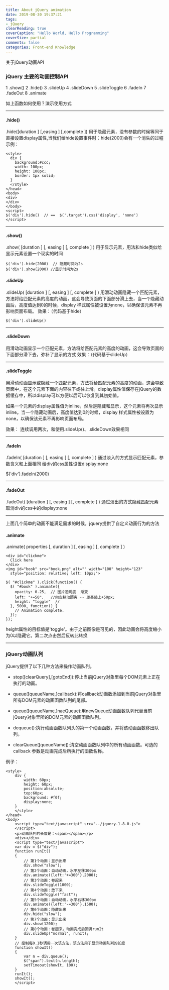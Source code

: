 ```yaml
---
title: About jQuery animation
date: 2019-08-30 19:37:21
tags:
- jQuery
clearReading: true
coverCaption: "Hello World, Hello Programming"
coverSize: partial
comments: false
categories: Front-end Knowledge
---
```

关于jQuery动画API
<!--more-->

### jQuery 主要的动画控制API

1 .show()
2 .hide()
3 .slideUp
4 .slideDown
5 .slideToggle
6 .fadeIn
7 .fadeOut
8 .animate

如上函数如何使用？演示使用方式

***

#### .hide()
.hide([duration ] [,easing ] [,complete ])
用于隐藏元素，没有参数的时候等同于直接设置display属性,当我们给hide设置事件时：hide(2000)会有一个消失的过程
示例：
```JS
<style>
  div {
    background:#ccc;
    width: 100px;
    height: 100px;
    border: 1px solid;
  }
  </style>
</head>
<body>
<div> 
</div>
</body>
<script>
$('div').hide()  // ==  $('.target').css('display', 'none')
</script>

```

***

#### .show()
.show( [duration ] [, easing ] [, complete ] )
用于显示元素，用法和hide类似给显示元素设置一个现实的时间
```JS
$('div').hide(2000)  // 隐藏时间为2s
$('div').show(2000) //显示时间为2s
```

#### .slideUp
.slideUp( [duration ] [, easing ] [, complete ] )
用滑动动画隐藏一个匹配元素，方法将给匹配元素的高度的动画，这会导致页面的下面部分滑上去，当一个隐藏动画后，高度值达到0的时候，display 样式属性被设置为none，以确保该元素不再影响页面布局。
效果：（代码基于hide）

```
$('div').slideUp()
```

***

#### .slideDown
用滑动动画显示一个匹配元素，方法将给匹配元素的高度的动画，这会导致页面的下面部分滑下去，弥补了显示的方式
效果：（代码基于slideUp）

***

#### .slideToggle
用滑动动画显示或隐藏一个匹配元素，方法将给匹配元素的高度的动画，这会导致页面中，在这个元素下面的内容往下或往上滑。display属性值保存在jQuery的数据缓存中，所以display可以方便以后可以恢复到其初始值。

如果一个元素的display属性值为inline，然后是隐藏和显示，这个元素将再次显示inline。当一个隐藏动画后，高度值达到0的时候，display 样式属性被设置为none，以确保该元素不再影响页面布局。

效果：
连续调用两次，和使用.slideUp()、.slideDown效果相同

***

#### .fadeIn
.fadeIn( [duration ] [, easing ] [, complete ] )
通过淡入的方式显示匹配元素，参数含义和上面相同
给div的css属性设置display:none

$('div').fadeIn(2000)

***

#### .fadeOut
.fadeOut( [duration ] [, easing ] [, complete ] )
通过淡出的方式隐藏匹配元素
取消div的css中的display:none

***

上面几个简单的动画不能满足需求的时候，jquery提供了自定义动画行为的方法

#### .animate
.animate( properties [, duration ] [, easing ] [, complete ] )
```JS
<div id="clickme">
  Click here
</div>
<img id="book" src="book.png" alt="" width="100" height="123"
  style="position: relative; left: 10px;">
```

```JS
$( "#clickme" ).click(function() {
  $( "#book" ).animate({
    opacity: 0.25,  // 图片透明度  渐变
    left: "+=50",   //向左移动距离 -- 原基础上+50px;
    height: "toggle"  // 
  }, 5000, function() {
    // Animation complete.
  });
});
```
height属性的目标值是'toggle'。由于之前图像是可见的，因此动画会将高度缩小为0以隐藏它。第二次点击然后反转此转换

***

### jQuery动画队列
jQuery提供了以下几种方法来操作动画队列。

- stop([clearQuery],[gotoEnd]):停止当前jQuery对象里每个DOM元素上正在执行的动画。

- queue([queueName,]callback):将callback动画数添加到当前jQuery对象里所有DOM元素的动画函数队列的尾部。

- queue([queueName,]naeQueue):用newQueue动画函数队列代替当前jQuery对象里所的DOM元素的动画函数队列。

- dequeue():执行动画函数队列头的第一个动画函数，并将该动画函数移出队列。

- clearQueue([queueName]):清空动画函数队列中的所有动画函数。可选的 callback 参数是动画完成后所执行的函数名称。

例子：
```JS
<style>  
    div {  
        width: 60px;   
        height: 60px;  
        position:absolute;  
        top:60px;   
        background: #f0f;  
        display:none;  
    }  
    </style>  
</head>  
<body>  
    <script type="text/javascript" src="../jquery-1.8.0.js">  
    </script>  
    <p>动画队列的长度是：<span></span></p>  
    <div></div>  
    <script type="text/javascript">  
    var div = $("div");  
    function runIt()  
    {  
        // 第1个动画：显示出来  
        div.show("slow");  
        // 第2个动画：自动动画，水平左移300px  
        div.animate({left:'+=300'},2000);  
        // 第3个动画：卷起来  
        div.slideToggle(1000);  
        // 第4个动画：放下来  
        div.slideToggle("fast");  
        // 第5个动画：自动动画，水平右移300px  
        div.animate({left:'-=300'},1500);  
        // 第6个动画：隐藏出来  
        div.hide("slow");  
        // 第7个动画：显示出来  
        div.show(1200);  
        // 第8个动画：卷起来，动画完成后回调runIt  
        div.slideUp("normal", runIt);  
    }  
    // 控制每0.1秒调用一次该方法，该方法用于显示动画队列的长度  
    function showIt()  
    {  
        var n = div.queue();  
        $("span").text(n.length);  
        setTimeout(showIt, 100);  
    }  
    runIt();  
    showIt();  
    </script>  
```
